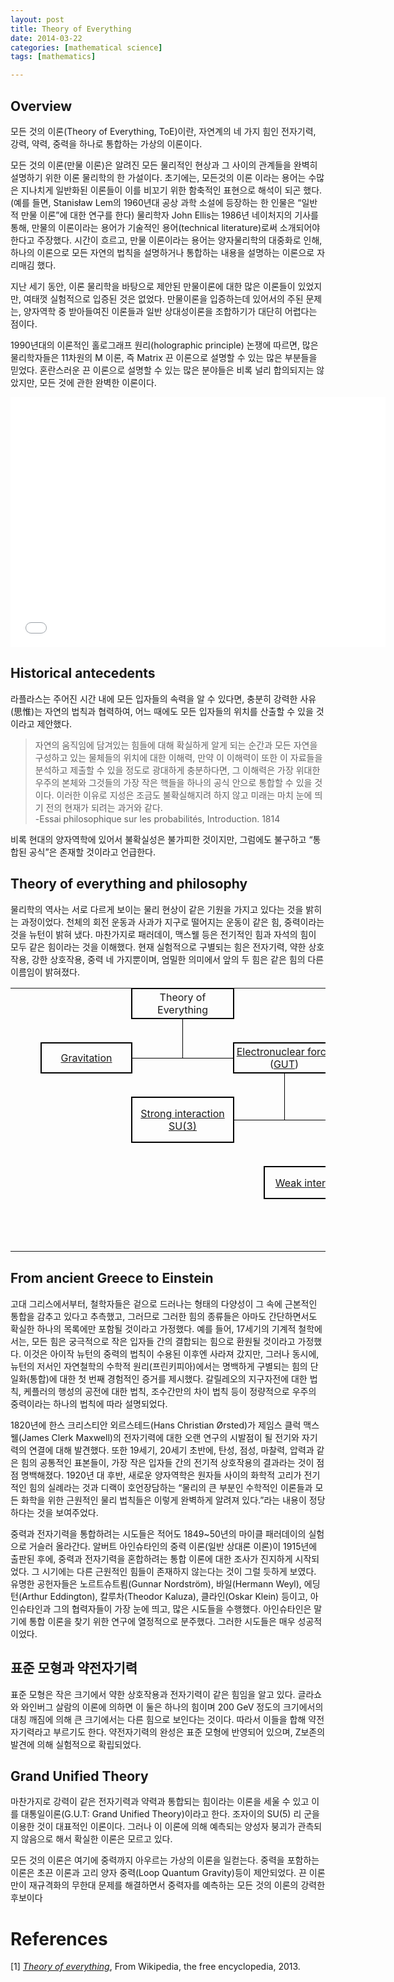 ```yaml
---
layout: post
title: Theory of Everything
date: 2014-03-22
categories: [mathematical science]
tags: [mathematics]

---
```


Overview
---

모든 것의 이론(Theory of Everything, ToE)이란, 자연계의 네 가지 힘인 전자기력, 강력, 약력, 중력을 하나로 통합하는 가상의 이론이다.

모든 것의 이론(만물 이론)은 알려진 모든 물리적인 현상과 그 사이의 관계들을 완벽히 설명하기 위한 이론 물리학의 한 가설이다. 초기에는, 모든것의 이론 이라는 용어는 수많은 지나치게 일반화된 이론들이 이를 비꼬기 위한 함축적인 표현으로 해석이 되곤 했다. (예를 들면, Stanisław Lem의 1960년대 공상 과학 소설에 등장하는 한 인물은 “일반적 만물 이론”에 대한 연구를 한다) 물리학자 John Ellis는 1986년 네이처지의 기사를 통해, 만물의 이론이라는 용어가 기술적인 용어(technical literature)로써 소개되어야 한다고 주장했다. 시간이 흐르고, 만물 이론이라는 용어는 양자물리학의 대중화로 인해, 하나의 이론으로 모든 자연의 법칙을 설명하거나 통합하는 내용을 설명하는 이론으로 자리매김 했다.

지난 세기 동안, 이론 물리학을 바탕으로 제안된 만물이론에 대한 많은 이론들이 있었지만, 여태껏 실험적으로 입증된 것은 없었다. 만물이론을 입증하는데 있어서의 주된 문제는, 양자역학 중 받아들여진 이론들과 일반 상대성이론을 조합하기가 대단히 어렵다는 점이다.

1990년대의 이론적인 홀로그래프 원리(holographic principle) 논쟁에 따르면, 많은 물리학자들은 11차원의 M 이론, 즉 Matrix 끈 이론으로 설명할 수 있는 많은 부분들을 믿었다. 혼란스러운 끈 이론으로 설명할 수 있는 많은 분야들은 비록 널리 합의되지는 않았지만, 모든 것에 관한 완벽한 이론이다.

<iframe width="600" height="400" src="//www.youtube.com/embed/dbh5l0b2-0o" frameborder="0" allowfullscreen></iframe>

Historical antecedents
---
라플라스는 주어진 시간 내에 모든 입자들의 속력을 알 수 있다면, 충분히 강력한 사유(思惟)는 자연의 법칙과 협력하여, 어느 때에도 모든 입자들의 위치를 산출할 수 있을 것이라고 제안했다.

> 자연의 움직임에 담겨있는 힘들에 대해 확실하게 알게 되는 순간과 모든 자연을 구성하고 있는 물체들의 위치에 대한 이해력, 만약 이 이해력이 또한 이 자료들을 분석하고 제출할 수 있을 정도로 광대하게 충분하다면, 그 이해력은 가장 위대한 우주의 본체와 그것들의 가장 작은 핵들을 하나의 공식 안으로 통합할 수 있을 것이다. 이러한 이유로 지성은 조금도 불확실해지려 하지 않고 미래는 마치 눈에 띄기 전의 현재가 되려는 과거와 같다.  
-Essai philosophique sur les probabilités, Introduction. 1814

비록 현대의 양자역학에 있어서 불확실성은 불가피한 것이지만, 그럼에도 불구하고 “통합된 공식”은 존재할 것이라고 언급한다.

Theory of everything and philosophy
---

물리학의 역사는 서로 다르게 보이는 물리 현상이 같은 기원을 가지고 있다는 것을 밝히는 과정이었다. 천체의 회전 운동과 사과가 지구로 떨어지는 운동이 같은 힘, 중력이라는 것을 뉴턴이 밝혀 냈다. 마찬가지로 패러데이, 맥스웰 등은 전기적인 힘과 자석의 힘이 모두 같은 힘이라는 것을 이해했다. 현재 실험적으로 구별되는 힘은 전자기력, 약한 상호작용, 강한 상호작용, 중력 네 가지뿐이며, 엄밀한 의미에서 앞의 두 힘은 같은 힘의 다른 이름임이 밝혀졌다.

<table cellspacing="0" cellpadding="0" border="0" style="" summary="Boxes and lines diagram">
<tr align="center">
<td rowspan="2" colspan="2">
<div style="width:2em;height:2em"><span style="font:1px/1px serif">&#160;</span></div>
</td>
<td rowspan="2" colspan="2">
<div style="width:2em;height:2em"><span style="font:1px/1px serif">&#160;</span></div>
</td>
<td rowspan="2" colspan="2">
<div style="width:2em;height:2em"><span style="font:1px/1px serif">&#160;</span></div>
</td>
<td rowspan="2" colspan="2">
<div style="width:2em;height:2em"><span style="font:1px/1px serif">&#160;</span></div>
</td>
<td colspan="6" rowspan="2" style="border: 2px solid black; padding: 0.2em;&#160;;">Theory of Everything</td>
<td rowspan="2" colspan="2">
<div style="width:2em;height:2em"><span style="font:1px/1px serif">&#160;</span></div>
</td>
</tr>
<tr align="center">
<td></td>
</tr>
<tr align="center">
<td rowspan="2" colspan="2">
<div style="width:2em;height:2em"><span style="font:1px/1px serif">&#160;</span></div>
</td>
<td rowspan="2" colspan="2">
<div style="width:2em;height:2em"><span style="font:1px/1px serif">&#160;</span></div>
</td>
<td rowspan="2" colspan="2">
<div style="width:2em;height:2em"><span style="font:1px/1px serif">&#160;</span></div>
</td>
<td rowspan="2" colspan="2">
<div style="width:2em;height:2em"><span style="font:1px/1px serif">&#160;</span></div>
</td>
<td rowspan="2" colspan="2">
<div style="width:2em;height:2em"><span style="font:1px/1px serif">&#160;</span></div>
</td>
<td rowspan="2" style="border-right:1px solid black">
<div style="width:1em;height:2em"><span style="font:1px/1px serif">&#160;</span></div>
</td>
<td rowspan="2">
<div style="width:1em;height:2em"><span style="font:1px/1px serif">&#160;</span></div>
</td>
<td rowspan="2" colspan="2">
<div style="width:2em;height:2em"><span style="font:1px/1px serif">&#160;</span></div>
</td>
<td rowspan="2" colspan="2">
<div style="width:2em;height:2em"><span style="font:1px/1px serif">&#160;</span></div>
</td>
</tr>
<tr align="center">
<td></td>
</tr>
<tr align="center">
<td rowspan="2" colspan="2">
<div style="width:2em;height:2em"><span style="font:1px/1px serif">&#160;</span></div>
</td>
<td colspan="6" rowspan="2" style="border: 2px solid black; padding: 0.2em;&#160;;"><a href="/wiki/Gravitation" title="Gravitation">Gravitation</a></td>
<td colspan="2" style="border-bottom:1px solid black">
<div style="width:2em;height:1em"><span style="font:1px/1px serif">&#160;</span></div>
</td>
<td style="border-right:1px solid black;border-bottom:1px solid black">
<div style="width:1em;height:1em"><span style="font:1px/1px serif">&#160;</span></div>
</td>
<td style="border-bottom:1px solid black">
<div style="width:1em;height:1em"><span style="font:1px/1px serif">&#160;</span></div>
</td>
<td colspan="2" style="border-bottom:1px solid black">
<div style="width:2em;height:1em"><span style="font:1px/1px serif">&#160;</span></div>
</td>
<td colspan="6" rowspan="2" style="border: 2px solid black; padding: 0.2em;&#160;;"><a href="/wiki/Electronuclear_force" title="Electronuclear force" class="mw-redirect">Electronuclear force</a> (<a href="/wiki/Grand_Unified_Theory" title="Grand Unified Theory">GUT</a>)</td>
<td rowspan="2" colspan="2">
<div style="width:2em;height:2em"><span style="font:1px/1px serif">&#160;</span></div>
</td>
</tr>
<tr align="center">
<td colspan="2">
<div style="width:2em;height:1em"><span style="font:1px/1px serif">&#160;</span></div>
</td>
<td colspan="2">
<div style="width:2em;height:1em"><span style="font:1px/1px serif">&#160;</span></div>
</td>
<td colspan="2">
<div style="width:2em;height:1em"><span style="font:1px/1px serif">&#160;</span></div>
</td>
</tr>
<tr align="center">
<td rowspan="2" colspan="2">
<div style="width:2em;height:2em"><span style="font:1px/1px serif">&#160;</span></div>
</td>
<td rowspan="2" colspan="2">
<div style="width:2em;height:2em"><span style="font:1px/1px serif">&#160;</span></div>
</td>
<td rowspan="2" colspan="2">
<div style="width:2em;height:2em"><span style="font:1px/1px serif">&#160;</span></div>
</td>
<td rowspan="2" colspan="2">
<div style="width:2em;height:2em"><span style="font:1px/1px serif">&#160;</span></div>
</td>
<td rowspan="2" colspan="2">
<div style="width:2em;height:2em"><span style="font:1px/1px serif">&#160;</span></div>
</td>
<td rowspan="2" colspan="2">
<div style="width:2em;height:2em"><span style="font:1px/1px serif">&#160;</span></div>
</td>
<td rowspan="2" colspan="2">
<div style="width:2em;height:2em"><span style="font:1px/1px serif">&#160;</span></div>
</td>
<td rowspan="2" colspan="2">
<div style="width:2em;height:2em"><span style="font:1px/1px serif">&#160;</span></div>
</td>
<td rowspan="2" style="border-right:1px solid black">
<div style="width:1em;height:2em"><span style="font:1px/1px serif">&#160;</span></div>
</td>
<td rowspan="2">
<div style="width:1em;height:2em"><span style="font:1px/1px serif">&#160;</span></div>
</td>
<td rowspan="2" colspan="2">
<div style="width:2em;height:2em"><span style="font:1px/1px serif">&#160;</span></div>
</td>
<td rowspan="2" colspan="2">
<div style="width:2em;height:2em"><span style="font:1px/1px serif">&#160;</span></div>
</td>
</tr>
<tr align="center">
<td></td>
</tr>
<tr align="center">
<td rowspan="2" colspan="2">
<div style="width:2em;height:2em"><span style="font:1px/1px serif">&#160;</span></div>
</td>
<td rowspan="2" colspan="2">
<div style="width:2em;height:2em"><span style="font:1px/1px serif">&#160;</span></div>
</td>
<td rowspan="2" colspan="2">
<div style="width:2em;height:2em"><span style="font:1px/1px serif">&#160;</span></div>
</td>
<td rowspan="2" colspan="2">
<div style="width:2em;height:2em"><span style="font:1px/1px serif">&#160;</span></div>
</td>
<td colspan="6" rowspan="2" style="border: 2px solid black; padding: 0.2em;&#160;;"><a href="/wiki/Strong_interaction" title="Strong interaction">Strong interaction</a><br />
<a href="/wiki/Special_unitary_group" title="Special unitary group">SU(3)</a></td>
<td colspan="2" style="border-bottom:1px solid black">
<div style="width:2em;height:1em"><span style="font:1px/1px serif">&#160;</span></div>
</td>
<td style="border-right:1px solid black;border-bottom:1px solid black">
<div style="width:1em;height:1em"><span style="font:1px/1px serif">&#160;</span></div>
</td>
<td style="border-bottom:1px solid black">
<div style="width:1em;height:1em"><span style="font:1px/1px serif">&#160;</span></div>
</td>
<td colspan="2" style="border-bottom:1px solid black">
<div style="width:2em;height:1em"><span style="font:1px/1px serif">&#160;</span></div>
</td>
<td colspan="2" style="border-bottom:1px solid black">
<div style="width:2em;height:1em"><span style="font:1px/1px serif">&#160;</span></div>
</td>
<td colspan="6" rowspan="2" style="border: 2px solid black; padding: 0.2em;&#160;;"><a href="/wiki/Electroweak_interaction" title="Electroweak interaction">Electroweak interaction</a><br />
<a href="/wiki/Special_unitary_group" title="Special unitary group">SU(2)</a> x <a href="/wiki/Unitary_group" title="Unitary group">U(1)</a><sub><a href="/wiki/Hypercharge" title="Hypercharge">Y</a></sub></td>
<td rowspan="2" colspan="2">
<div style="width:2em;height:2em"><span style="font:1px/1px serif">&#160;</span></div>
</td>
</tr>
<tr align="center">
<td colspan="2">
<div style="width:2em;height:1em"><span style="font:1px/1px serif">&#160;</span></div>
</td>
<td colspan="2">
<div style="width:2em;height:1em"><span style="font:1px/1px serif">&#160;</span></div>
</td>
<td colspan="2">
<div style="width:2em;height:1em"><span style="font:1px/1px serif">&#160;</span></div>
</td>
<td colspan="2">
<div style="width:2em;height:1em"><span style="font:1px/1px serif">&#160;</span></div>
</td>
</tr>
<tr align="center">
<td rowspan="2" colspan="2">
<div style="width:2em;height:2em"><span style="font:1px/1px serif">&#160;</span></div>
</td>
<td rowspan="2" colspan="2">
<div style="width:2em;height:2em"><span style="font:1px/1px serif">&#160;</span></div>
</td>
<td rowspan="2" colspan="2">
<div style="width:2em;height:2em"><span style="font:1px/1px serif">&#160;</span></div>
</td>
<td rowspan="2" colspan="2">
<div style="width:2em;height:2em"><span style="font:1px/1px serif">&#160;</span></div>
</td>
<td rowspan="2" colspan="2">
<div style="width:2em;height:2em"><span style="font:1px/1px serif">&#160;</span></div>
</td>
<td rowspan="2" colspan="2">
<div style="width:2em;height:2em"><span style="font:1px/1px serif">&#160;</span></div>
</td>
<td rowspan="2" colspan="2">
<div style="width:2em;height:2em"><span style="font:1px/1px serif">&#160;</span></div>
</td>
<td rowspan="2" colspan="2">
<div style="width:2em;height:2em"><span style="font:1px/1px serif">&#160;</span></div>
</td>
<td rowspan="2" colspan="2">
<div style="width:2em;height:2em"><span style="font:1px/1px serif">&#160;</span></div>
</td>
<td rowspan="2" colspan="2">
<div style="width:2em;height:2em"><span style="font:1px/1px serif">&#160;</span></div>
</td>
<td rowspan="2" colspan="2">
<div style="width:2em;height:2em"><span style="font:1px/1px serif">&#160;</span></div>
</td>
<td rowspan="2" colspan="2">
<div style="width:2em;height:2em"><span style="font:1px/1px serif">&#160;</span></div>
</td>
<td rowspan="2" style="border-right:1px solid black">
<div style="width:1em;height:2em"><span style="font:1px/1px serif">&#160;</span></div>
</td>
<td rowspan="2">
<div style="width:1em;height:2em"><span style="font:1px/1px serif">&#160;</span></div>
</td>
<td rowspan="2" colspan="2">
<div style="width:2em;height:2em"><span style="font:1px/1px serif">&#160;</span></div>
</td>
<td rowspan="2" colspan="2">
<div style="width:2em;height:2em"><span style="font:1px/1px serif">&#160;</span></div>
</td>
</tr>
<tr align="center">
<td></td>
</tr>
<tr align="center">
<td rowspan="2" colspan="2">
<div style="width:2em;height:2em"><span style="font:1px/1px serif">&#160;</span></div>
</td>
<td rowspan="2" colspan="2">
<div style="width:2em;height:2em"><span style="font:1px/1px serif">&#160;</span></div>
</td>
<td rowspan="2" colspan="2">
<div style="width:2em;height:2em"><span style="font:1px/1px serif">&#160;</span></div>
</td>
<td rowspan="2" colspan="2">
<div style="width:2em;height:2em"><span style="font:1px/1px serif">&#160;</span></div>
</td>
<td rowspan="2" colspan="2">
<div style="width:2em;height:2em"><span style="font:1px/1px serif">&#160;</span></div>
</td>
<td rowspan="2" colspan="2">
<div style="width:2em;height:2em"><span style="font:1px/1px serif">&#160;</span></div>
</td>
<td rowspan="2" colspan="2">
<div style="width:2em;height:2em"><span style="font:1px/1px serif">&#160;</span></div>
</td>
<td rowspan="2" colspan="2">
<div style="width:2em;height:2em"><span style="font:1px/1px serif">&#160;</span></div>
</td>
<td colspan="6" rowspan="2" style="border: 2px solid black; padding: 0.2em;&#160;;"><a href="/wiki/Weak_interaction" title="Weak interaction">Weak interaction</a></td>
<td colspan="2" style="border-bottom:1px solid black">
<div style="width:2em;height:1em"><span style="font:1px/1px serif">&#160;</span></div>
</td>
<td style="border-right:1px solid black;border-bottom:1px solid black">
<div style="width:1em;height:1em"><span style="font:1px/1px serif">&#160;</span></div>
</td>
<td style="border-bottom:1px solid black">
<div style="width:1em;height:1em"><span style="font:1px/1px serif">&#160;</span></div>
</td>
<td colspan="2" style="border-bottom:1px solid black">
<div style="width:2em;height:1em"><span style="font:1px/1px serif">&#160;</span></div>
</td>
<td colspan="6" rowspan="2" style="border: 2px solid black; padding: 0.2em;&#160;;"><a href="/wiki/Electromagnetism" title="Electromagnetism">Electromagnetism</a><br />
<a href="/wiki/Unitary_group" title="Unitary group">U(1)</a><sub>EM</sub></td>
<td rowspan="2" colspan="2"></td>
</tr>
<tr align="center">
<td colspan="2">
<div style="width:2em;height:1em"><span style="font:1px/1px serif">&#160;</span></div>
</td>
<td colspan="2">
<div style="width:2em;height:1em"><span style="font:1px/1px serif">&#160;</span></div>
</td>
<td colspan="2">
<div style="width:2em;height:1em"><span style="font:1px/1px serif">&#160;</span></div>
</td>
</tr>
<tr align="center">
<td rowspan="2" colspan="2">
<div style="width:2em;height:2em"><span style="font:1px/1px serif">&#160;</span></div>
</td>
<td rowspan="2" colspan="2">
<div style="width:2em;height:2em"><span style="font:1px/1px serif">&#160;</span></div>
</td>
<td rowspan="2" colspan="2">
<div style="width:2em;height:2em"><span style="font:1px/1px serif">&#160;</span></div>
</td>
<td rowspan="2" colspan="2">
<div style="width:2em;height:2em"><span style="font:1px/1px serif">&#160;</span></div>
</td>
<td rowspan="2" colspan="2">
<div style="width:2em;height:2em"><span style="font:1px/1px serif">&#160;</span></div>
</td>
<td rowspan="2" colspan="2">
<div style="width:2em;height:2em"><span style="font:1px/1px serif">&#160;</span></div>
</td>
<td rowspan="2" colspan="2">
<div style="width:2em;height:2em"><span style="font:1px/1px serif">&#160;</span></div>
</td>
<td rowspan="2" colspan="2">
<div style="width:2em;height:2em"><span style="font:1px/1px serif">&#160;</span></div>
</td>
<td rowspan="2" colspan="2">
<div style="width:2em;height:2em"><span style="font:1px/1px serif">&#160;</span></div>
</td>
<td rowspan="2" colspan="2">
<div style="width:2em;height:2em"><span style="font:1px/1px serif">&#160;</span></div>
</td>
<td rowspan="2" colspan="2">
<div style="width:2em;height:2em"><span style="font:1px/1px serif">&#160;</span></div>
</td>
<td rowspan="2" colspan="2">
<div style="width:2em;height:2em"><span style="font:1px/1px serif">&#160;</span></div>
</td>
<td rowspan="2" colspan="2">
<div style="width:2em;height:2em"><span style="font:1px/1px serif">&#160;</span></div>
</td>
<td rowspan="2" colspan="2">
<div style="width:2em;height:2em"><span style="font:1px/1px serif">&#160;</span></div>
</td>
<td rowspan="2" colspan="2">
<div style="width:2em;height:2em"><span style="font:1px/1px serif">&#160;</span></div>
</td>
<td rowspan="2" style="border-right:1px solid black">
<div style="width:1em;height:2em"><span style="font:1px/1px serif">&#160;</span></div>
</td>
<td rowspan="2">
<div style="width:1em;height:2em"><span style="font:1px/1px serif">&#160;</span></div>
</td>
<td rowspan="2" colspan="2">
<div style="width:2em;height:2em"><span style="font:1px/1px serif">&#160;</span></div>
</td>
<td rowspan="2" colspan="2">
<div style="width:2em;height:2em"><span style="font:1px/1px serif">&#160;</span></div>
</td>
<td rowspan="2" colspan="2">
<div style="width:2em;height:2em"><span style="font:1px/1px serif">&#160;</span></div>
</td>
<td rowspan="2" colspan="2">
<div style="width:2em;height:2em"><span style="font:1px/1px serif">&#160;</span></div>
</td>
<td rowspan="2" colspan="2">
<div style="width:2em;height:2em"><span style="font:1px/1px serif">&#160;</span></div>
</td>
<td rowspan="2" colspan="2">
<div style="width:2em;height:2em"><span style="font:1px/1px serif">&#160;</span></div>
</td>
</tr>
<tr align="center">
<td></td>
</tr>
<tr align="center">
<td rowspan="2" colspan="2">
<div style="width:2em;height:2em"><span style="font:1px/1px serif">&#160;</span></div>
</td>
<td rowspan="2" colspan="2">
<div style="width:2em;height:2em"><span style="font:1px/1px serif">&#160;</span></div>
</td>
<td rowspan="2" colspan="2">
<div style="width:2em;height:2em"><span style="font:1px/1px serif">&#160;</span></div>
</td>
<td rowspan="2" colspan="2">
<div style="width:2em;height:2em"><span style="font:1px/1px serif">&#160;</span></div>
</td>
<td rowspan="2" colspan="2">
<div style="width:2em;height:2em"><span style="font:1px/1px serif">&#160;</span></div>
</td>
<td rowspan="2" colspan="2">
<div style="width:2em;height:2em"><span style="font:1px/1px serif">&#160;</span></div>
</td>
<td rowspan="2" colspan="2">
<div style="width:2em;height:2em"><span style="font:1px/1px serif">&#160;</span></div>
</td>
<td rowspan="2" colspan="2">
<div style="width:2em;height:2em"><span style="font:1px/1px serif">&#160;</span></div>
</td>
<td rowspan="2" colspan="2">
<div style="width:2em;height:2em"><span style="font:1px/1px serif">&#160;</span></div>
</td>
<td rowspan="2" colspan="2">
<div style="width:2em;height:2em"><span style="font:1px/1px serif">&#160;</span></div>
</td>
<td rowspan="2" colspan="2">
<div style="width:2em;height:2em"><span style="font:1px/1px serif">&#160;</span></div>
</td>
<td colspan="6" rowspan="2" style="border: 2px solid black; padding: 0.2em;&#160;;"><a href="/wiki/Electricity" title="Electricity">Electricity</a></td>
<td colspan="2" style="border-bottom:1px solid black">
<div style="width:2em;height:1em"><span style="font:1px/1px serif">&#160;</span></div>
</td>
<td style="border-right:1px solid black;border-bottom:1px solid black">
<div style="width:1em;height:1em"><span style="font:1px/1px serif">&#160;</span></div>
</td>
<td style="border-bottom:1px solid black">
<div style="width:1em;height:1em"><span style="font:1px/1px serif">&#160;</span></div>
</td>
<td colspan="2" style="border-bottom:1px solid black">
<div style="width:2em;height:1em"><span style="font:1px/1px serif">&#160;</span></div>
</td>
<td colspan="6" rowspan="2" style="border: 2px solid black; padding: 0.2em;&#160;;"><a href="/wiki/Magnetism" title="Magnetism">Magnetism</a></td>
<td rowspan="2" colspan="2">
<div style="width:2em;height:2em"><span style="font:1px/1px serif">&#160;</span></div>
</td>
</tr>
<tr align="center">
<td colspan="2">
<div style="width:2em;height:1em"><span style="font:1px/1px serif">&#160;</span></div>
</td>
<td colspan="2">
<div style="width:2em;height:1em"><span style="font:1px/1px serif">&#160;</span></div>
</td>
<td colspan="2">
<div style="width:2em;height:1em"><span style="font:1px/1px serif">&#160;</span></div>
</td>
</tr>
</table>

From ancient Greece to Einstein
---
고대 그리스에서부터, 철학자들은 겉으로 드러나는 형태의 다양성이 그 속에 근본적인 통합을 감추고 있다고 추측했고, 그러므로 그러한 힘의 종류들은 아마도 간단하면서도 확실한 하나의 목록에만 포함될 것이라고 가정했다. 예를 들어, 17세기의 기계적 철학에서는, 모든 힘은 궁극적으로 작은 입자들 간의 결합되는 힘으로 환원될 것이라고 가정했다. 이것은 아이작 뉴턴의 중력의 법칙이 수용된 이후엔 사라져 갔지만, 그러나 동시에, 뉴턴의 저서인 자연철학의 수학적 원리(프린키피아)에서는 명백하게 구별되는 힘의 단일화(통합)에 대한 첫 번째 경험적인 증거를 제시했다. 갈릴레오의 지구자전에 대한 법칙, 케플러의 행성의 공전에 대한 법칙, 조수간만의 차이 법칙 등이 정량적으로 우주의 중력이라는 하나의 법칙에 따라 설명되었다.

1820년에 한스 크리스티안 외르스테드(Hans Christian Ørsted)가 제임스 클럭 맥스웰(James Clerk Maxwell)의 전자기력에 대한 오랜 연구의 시발점이 될 전기와 자기력의 연결에 대해 발견했다. 또한 19세기, 20세기 초반에, 탄성, 점성, 마찰력, 압력과 같은 힘의 공통적인 표본들이, 가장 작은 입자들 간의 전기적 상호작용의 결과라는 것이 점점 명백해졌다. 1920년 대 후반, 새로운 양자역학은 원자들 사이의 화학적 고리가 전기적인 힘의 실례라는 것과 디랙이 호언장담하는 “물리의 큰 부분인 수학적인 이론들과 모든 화학을 위한 근원적인 물리 법칙들은 이렇게 완벽하게 알려져 있다.”라는 내용이 정당하다는 것을 보여주었다.

중력과 전자기력을 통합하려는 시도들은 적어도 1849~50년의 마이클 패러데이의 실험으로 거슬러 올라간다. 알버트 아인슈타인의 중력 이론(일반 상대론 이론)이 1915년에 출판된 후에, 중력과 전자기력을 혼합하려는 통합 이론에 대한 조사가 진지하게 시작되었다. 그 시기에는 다른 근원적인 힘들이 존재하지 않는다는 것이 그럴 듯하게 보였다. 유명한 공헌자들은 노르트슈트룀(Gunnar Nordström), 바일(Hermann Weyl), 에딩턴(Arthur Eddington), 칼루차(Theodor Kaluza), 클라인(Oskar Klein) 등이고, 아인슈타인과 그의 협력자들이 가장 눈에 띄고, 많은 시도들을 수행했다. 아인슈타인은 말기에 통합 이론을 찾기 위한 연구에 열정적으로 분주했다. 그러한 시도들은 매우 성공적이었다.

표준 모형과 약전자기력
---
표준 모형은 작은 크기에서 약한 상호작용과 전자기력이 같은 힘임을 알고 있다. 글라쇼와 와인버그 살람의 이론에 의하면 이 둘은 하나의 힘이며 200 GeV 정도의 크기에서의 대칭 깨짐에 의해 큰 크기에서는 다른 힘으로 보인다는 것이다. 따라서 이들을 합해 약전자기력라고 부르기도 한다. 약전자기력의 완성은 표준 모형에 반영되어 있으며, Z보존의 발견에 의해 실험적으로 확립되었다.

Grand Unified Theory
---
마찬가지로 강력이 같은 전자기력과 약력과 통합되는 힘이라는 이론을 세울 수 있고 이를 대통일이론(G.U.T: Grand Unified Theory)이라고 한다. 조자이의 SU(5) 리 군을 이용한 것이 대표적인 이론이다. 그러나 이 이론에 의해 예측되는 양성자 붕괴가 관측되지 않음으로 해서 확실한 이론은 모르고 있다.

모든 것의 이론은 여기에 중력까지 아우르는 가상의 이론을 일컫는다. 중력을 포함하는 이론은 초끈 이론과 고리 양자 중력(Loop Quantum Gravity)등이 제안되었다. 끈 이론만이 재규격화의 무한대 문제를 해결하면서 중력자를 예측하는 모든 것의 이론의 강력한 후보이다

# References
[1] [*Theory of everything*](http://en.wikipedia.org/wiki/Theory_of_everything), From Wikipedia, the free encyclopedia, 2013.
